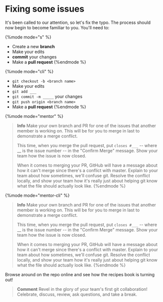 # Fixing some issues

It's been called to our attention, so let's fix the typo. The process should now begin to become familiar to you. You'll need to:

{%mode mode="s" %}
* Create a new **branch**
* Make your edits
* **commit** your changes
* Make a **pull request**
{%endmode %}

{%mode mode="cli" %}
* `git checkout -b <branch name>`
* Make your edits
* `git add ___`
* `git commit -m _____` your changes
* `git push origin <branch name>`
* Make a **pull request**
{%endmode %}

{%mode mode="mentor" %}
> **Info** 
> Make your own branch and PR for one of the issues that another member is working on.  This will be for you to merge in last to demonstrate a merge conflict.
>
> This time, when you merge the pull request, put `closes #___` -- where __ is the issue number -- in the "Confirm Merge" message.  Show your team how the issue is now closed.
>
> When it comes to merging your PR, GitHub will have a message about how it can't merge since there's a conflict with master.  Explain to your team about how sometimes, we'll confuse git.  Resolve the conflict locally, and show your team how it's really just about helping git know what the file should actually look like.
{%endmode %}

{%mode mode="mentor-cli" %}
> **Info** 
> Make your own branch and PR for one of the issues that another member is working on.  This will be for you to merge in last to demonstrate a merge conflict.
>
> This time, when you merge the pull request, put `closes #___` -- where __ is the issue number -- in the "Confirm Merge" message.  Show your team how the issue is now closed.
>
> When it comes to merging your PR, GitHub will have a message about how it can't merge since there's a conflict with master.  Explain to your team about how sometimes, we'll confuse git.  Resolve the conflict locally, and show your team how it's really just about helping git know what the file should actually look like.
{%endmode %}

Browse around on the repo online and see how the recipes book is turning out!

> **Comment** 
> Revel in the glory of your team's first git collaboration!  Celebrate, discuss, review, ask questions, and take a break.
